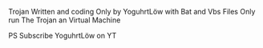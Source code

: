 Trojan Written and coding Only by YoguhrtLöw with Bat and Vbs Files
Only run The Trojan an Virtual Machine

PS Subscribe YoguhrtLöw on YT

